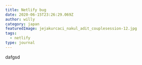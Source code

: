 ```yaml
---
title: Netlify bug
date: 2020-06-15T23:26:29.069Z
author: willy
category: japan
featuredImage: jejakurcaci_nakul_adit_couplesession-12.jpg
tags:
  - netlify
type: journal
---
```

dafgsd